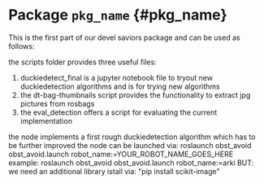 # Package `pkg_name` {#pkg_name}
This is the first part of our devel saviors package and can be used as follows:

the scripts folder provides three useful files:
1. duckiedetect_final is a jupyter notebook file to tryout new duckiedetection algorithms and is for trying new algorithms
2. the dt-bag-thumbnails script provides the functionality to extract jpg pictures from rosbags
3. the eval_detection offers a script for evaluating the current implementation

the node implements a first rough duckiedetection algorithm which has to be further improved
the node can be launched via:
roslaunch obst_avoid obst_avoid.launch robot_name:=YOUR_ROBOT_NAME_GOES_HERE
example: roslaunch obst_avoid obst_avoid.launch robot_name:=arki
BUT: we need an additional library istall via: "pip install scikit-image"


<move-here src='#pkg_name-autogenerated'/>
